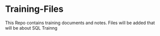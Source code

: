 # Training-Files
This Repo contains training documents and notes. 
Files will be added that will be about SQL Trainng

